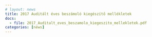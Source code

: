 ```yaml
---
# layout: news
title: 2017 Auditált éves beszámoló kiegészítő mellékletek
docs:
  - file: 2017_Auditalt_eves_beszamolo_kiegeszito_mellekletek.pdf
categories: [news]
---
```

